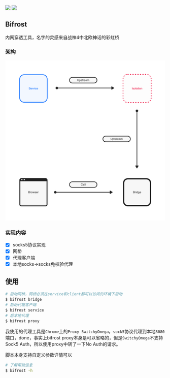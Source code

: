 <a href="https://github.com/ljun20160606/bifrost/blob/master/LICENSE"><img src="https://img.shields.io/badge/license-MIT-blue.svg"></a>
<a href="https://travis-ci.org/ljun20160606/bifrost"><img src="https://travis-ci.org/ljun20160606/bifrost.svg?branch=master"></a>

## Bifrost

内网穿透工具，名字的灵感来自战神4中北欧神话的彩虹桥

### 架构

<img src="./doc/Stream.png" width=512>

### 实现内容

* [x] socks5协议实现
* [x] 网桥
* [x] 代理客户端
* [x] 本地socks->socks免校验代理

## 使用

```bash
# 启动网桥，网桥必须在service和client都可以访问的环境下启动
$ bifrost bridge
# 启动代理客户端
$ bifrost service
# 启本地代理
$ bifrost proxy
```

我使用的代理工具是`Chrome`上的`Proxy SwitchyOmega`，`sock5`协议代理到本地`8080`端口，done，事实上bifrost proxy本身是可以省略的，但是`SwitchyOmega`不支持Sock5 Auth，所以使用proxy中转了一下No Auth的请求。

脚本本身支持自定义参数详情可以

```bash
# 了解帮助信息
$ bifrost -h
```